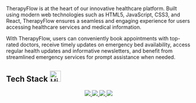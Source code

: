 TherapyFlow is at the heart of our innovative healthcare platform. Built using modern web technologies such as HTML5, JavaScript, CSS3, and React, TherapyFlow ensures a seamless and engaging experience for users accessing healthcare services and medical information. 

With TherapyFlow, users can conveniently book appointments with top-rated doctors, receive timely updates on emergency bed availability, access regular health updates and informative newsletters, and benefit from streamlined emergency services for prompt assistance when needed.

## **Tech Stack** <img src="https://raw.githubusercontent.com/Tarikul-Islam-Anik/Animated-Fluent-Emojis/master/Emojis/Travel%20and%20places/High%20Voltage.png" alt="High Voltage" width="30" height="30" />

<p align="center">
  <a href="https://developer.mozilla.org/en-US/docs/Glossary/HTML5">
    <img src="https://img.shields.io/badge/HTML5-E34F26.svg?style=for-the-badge&logo=HTML5&logoColor=white">
  </a>
  <a href="https://developer.mozilla.org/en-US/docs/Web/JavaScript">
    <img src="https://img.shields.io/badge/JavaScript-F7DF1E.svg?style=for-the-badge&logo=JavaScript&logoColor=black">
  </a>
  <a href="https://getbootstrap.com/">
    <img src="https://img.shields.io/badge/Bootstrap-7952B3.svg?style=for-the-badge&logo=Bootstrap&logoColor=black">
  </a>
  <a href="https://developer.mozilla.org/en-US/docs/Web/CSS">
    <img src="https://img.shields.io/badge/CSS3-1572B6.svg?style=for-the-badge&logo=CSS3&logoColor=black">
  </a>
</p>
